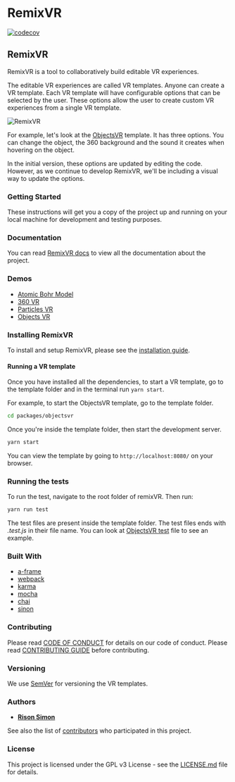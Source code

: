 # RemixVR

[![codecov](https://codecov.io/gh/teliportme/remixVR/branch/master/graph/badge.svg)](https://codecov.io/gh/teliportme/remixVR)

## RemixVR

RemixVR is a tool to collaboratively build editable VR experiences.

The editable VR experiences are called VR templates. Anyone can create a VR template. Each VR template will have configurable options that can be selected by the user. These options allow the user to create custom VR experiences from a single VR template.

![RemixVR](https://media.giphy.com/media/KZfKUhK06Gc8KL0O6Y/giphy.gif)

For example, let's look at the [ObjectsVR](https://github.com/teliportme/remixvr/tree/master/themes/packages/objectsvr) template. It has three options. You can change the object, the 360 background and the sound it creates when hovering on the object.

In the initial version, these options are updated by editing the code. However, as we continue to develop RemixVR, we'll be including a visual way to update the options.

### Getting Started

These instructions will get you a copy of the project up and running on your local machine for development and testing purposes.

### Documentation

You can read [RemixVR docs](https://docs.remixvr.org/) to view all the documentation about the project.

### Demos

* [Atomic Bohr Model](https://bohrmodel-remixvr.netlify.com/)
* [360 VR](https://360vr-remixvr.netlify.com/)
* [Particles VR](https://particlevr-remixvr.netlify.com/)
* [Objects VR](https://objectsvr-remixvr.netlify.com/)

### Installing RemixVR

To install and setup RemixVR, please see the [installation guide](docs/installation.md#steps-to-setup-remixvr-on-your-computer).

#### Running a VR template

Once you have installed all the dependencies, to start a VR template, go to the template folder and in the terminal run `yarn start`.

For example, to start the ObjectsVR template, go to the template folder.

```bash
cd packages/objectsvr
```

Once you're inside the template folder, then start the development server.

```bash
yarn start
```

You can view the template by going to `http://localhost:8080/` on your browser.

### Running the tests

To run the test, navigate to the root folder of remixVR. Then run:

```bash
yarn run test
```

The test files are present inside the template folder. The test files ends with _.test.js_ in their file name. You can look at [ObjectsVR test](https://github.com/teliportme/remixVR/tree/3bfcac83b55bf003900a1b90e61a49466b3a5bf4/templates/packages/objectsvr/objectsvr.test.js) file to see an example.

### Built With

* [a-frame](https://aframe.io/)
* [webpack](https://webpack.js.org/)
* [karma](https://karma-runner.github.io/)
* [mocha](https://mochajs.org/)
* [chai](http://www.chaijs.com/)
* [sinon](http://sinonjs.org/)

### Contributing

Please read [CODE OF CONDUCT](https://github.com/teliportme/remixVR/tree/3bfcac83b55bf003900a1b90e61a49466b3a5bf4/CODE_OF_CONDUCT.md) for details on our code of conduct. Please read [CONTRIBUTING GUIDE](https://github.com/teliportme/remixVR/tree/3bfcac83b55bf003900a1b90e61a49466b3a5bf4/CONTRIBUTING.md) before contributing.

### Versioning

We use [SemVer](http://semver.org/) for versioning the VR templates.

### Authors

* [**Rison Simon**](https://risonsimon.com)

See also the list of [contributors](https://github.com/teliportme/remixVR/contributors) who participated in this project.

### License

This project is licensed under the GPL v3 License - see the [LICENSE.md](https://github.com/teliportme/remixVR/tree/3bfcac83b55bf003900a1b90e61a49466b3a5bf4/LICENSE.md) file for details.

